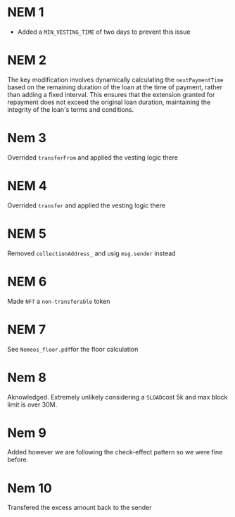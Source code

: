 # NEM 1

- Added a `MIN_VESTING_TIME` of two days to prevent this issue

# NEM 2

The key modification involves dynamically calculating the `nextPaymentTime` based on the remaining duration of the loan at the time of payment, rather than adding a fixed interval. This ensures that the extension granted for repayment does not exceed the original loan duration, maintaining the integrity of the loan's terms and conditions.

# Nem 3

Overrided `transferFrom` and applied the vesting logic there

# NEM 4

Overrided `transfer` and applied the vesting logic there

# NEM 5

Removed `collectionAddress_` and usig `msg.sender` instead

# NEM 6

Made `NFT` a `non-transferable` token

# NEM 7

See `Nemeos_floor.pdf`for the floor calculation

# Nem 8

Aknowledged. Extremely unlikely considering a `SLOAD`cost 5k and max block limit is over 30M.

# Nem 9

Added however we are following the check-effect pattern so we were fine before.

# Nem 10

Transfered the excess amount back to the sender
